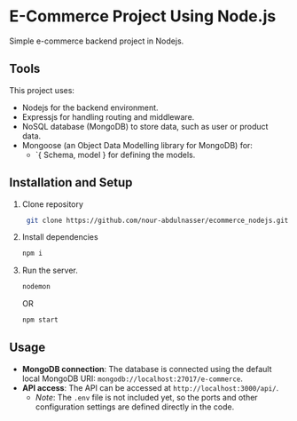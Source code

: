 # E-Commerce Project Using Node.js
Simple e-commerce backend project in Nodejs.
## Tools
This project uses:
- Nodejs for the backend environment.
- Expressjs for handling routing and middleware.
- NoSQL database (MongoDB) to store data, such as user or product data.
- Mongoose (an Object Data Modelling library for MongoDB) for:
    -   `{ Schema, model } for defining the models.
 
## Installation and Setup
1. Clone repository

   ```bash
    git clone https://github.com/nour-abdulnasser/ecommerce_nodejs.git
    ```
   
2. Install dependencies

    ```bash
   npm i
   ```
    
3. Run the server.
   
   ```bash
   nodemon
   ```

   OR

   ```bash
   npm start
   ```

## Usage
- **MongoDB connection**: The database is connected using the default local MongoDB URI: `mongodb://localhost:27017/e-commerce`.
- **API access**: The API can be accessed at `http://localhost:3000/api/`. 
  - _Note_: The `.env` file is not included yet, so the ports and other configuration settings are defined directly in the code.

   
